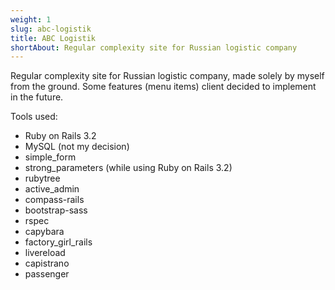 ```yaml
---
weight: 1
slug: abc-logistik
title: ABC Logistik
shortAbout: Regular complexity site for Russian logistic company
---
```


Regular complexity site for Russian logistic company, made solely by myself from the ground. 
Some features (menu items) client decided to implement in the future.  

Tools used: 

- Ruby on Rails 3.2
- MySQL (not my decision)
- simple_form
- strong_parameters (while using Ruby on Rails 3.2)
- rubytree
- active_admin
- compass-rails
- bootstrap-sass
- rspec
- capybara 
- factory_girl_rails
- livereload
- capistrano
- passenger
